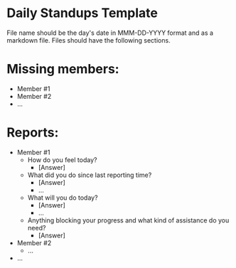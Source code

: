 # Daily Standups Template

File name should be the day's date in MMM-DD-YYYY format and as a markdown file.
Files should have the following sections.

# Missing members:
- Member #1
- Member #2
- ...

# Reports:
- Member #1
  - How do you feel today?
    - [Answer]
  - What did you do since last reporting time?
    - [Answer]
    - ...
  - What will you do today?
    - [Answer]
    - ...
  - Anything blocking your progress and what kind of assistance do you need?
    - [Answer]
- Member #2
  - ...
- ...